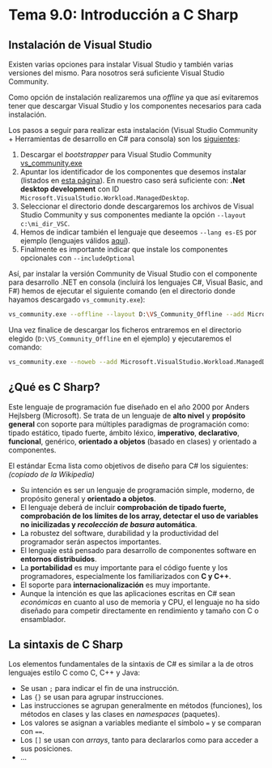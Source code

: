 # Tema 9.0: Introducción a C Sharp

## Instalación de Visual Studio

Existen varias opciones para instalar Visual Studio y también varias versiones del mismo. Para nosotros será suficiente Visual Studio Community.

Como opción de instalación realizaremos una _offline_ ya que así evitaremos tener que descargar Visual Studio y los componentes necesarios para cada instalación.

Los pasos a seguir para realizar esta instalación (Visual Studio Community + Herramientas de desarrollo en C# para consola) son los [siguientes](https://learn.microsoft.com/en-us/visualstudio/install/create-an-offline-installation-of-visual-studio?view=vs-2022#use-the-command-line-to-create-a-local-layout):

1. Descargar el _bootstrapper_ para Visual Studio Community [vs_community.exe](https://aka.ms/vs/17/release/vs_community.exe)
2. Apuntar los identificador de los componentes que desemos instalar (listados en [esta página](https://learn.microsoft.com/en-us/visualstudio/install/workload-component-id-vs-community?source=recommendations&view=vs-2022)). En nuestro caso será suficiente con: **.Net desktop development** con ID `Microsoft.VisualStudio.Workload.ManagedDesktop`.
3. Seleccionar el directorio donde descargaremos los archivos de Visual Studio Community y sus componentes mediante la opción `--layout c:\mi_dir_VSC`.
4. Hemos de indicar también el lenguaje que deseemos `--lang es-ES` por ejemplo (lenguajes válidos [aquí](https://learn.microsoft.com/en-us/visualstudio/install/create-an-offline-installation-of-visual-studio?view=vs-2022#list-of-language-locales)).
5. Finalmente es importante indicar que instale los componentes opcionales con `--includeOptional`

Así, par instalar la versión Community de Visual Studio con el componente para desarrollo .NET en consola (incluirá los lenguajes C#, Visual Basic, and F#) hemos de ejecutar el siguiente comando (en el directorio donde hayamos descargado `vs_community.exe`):

```bash
vs_community.exe --offline --layout D:\VS_Community_Offline --add Microsoft.VisualStudio.Workload.ManagedDesktop --includeOptional --lang es-ES
```

Una vez finalice de descargar los ficheros entraremos en el directorio elegido (`D:\VS_Community_Offline` en el ejemplo) y ejecutaremos el comando:

```bash
vs_community.exe --noweb --add Microsoft.VisualStudio.Workload.ManagedDesktop --includeOptional
```

## ¿Qué es C Sharp?

Este lenguaje de programación fue diseñado en el año 2000 por Anders Hejlsberg (Microsoft). Se trata de un lenguaje de **alto nivel** y **propósito general** con soporte para múltiples paradigmas de programación como: tipado estático, tipado fuerte, ámbito léxico, **imperativo**, **declarativo**, **funcional**, genérico, **orientado a objetos** (basado en clases) y orientado a componentes.

El estándar Ecma lista como objetivos de diseño para C# los siguientes:
_(copiado de la Wikipedia)_

* Su intención es ser un lenguaje de programación simple, moderno, de propósito general y **orientado a objetos**.
* El lenguaje deberá de incluir **comprobación de tipado fuerte, comprobación de los límites de los array, detectar el uso de variables no inicilizadas y _recolección de basura_ automática**.
* La robustez del software, durabilidad y la productividad del programador serán aspectos importantes.
* El lenguaje está pensado para desarrollo de componentes software en **entornos distribuidos**.
* La **portabilidad** es muy importante para el código fuente y los programadores, especialmente los familiarizados con **C y C++**.
* El soporte para **internacionalización** es muy importante.
* Aunque la intención es que las aplicaciones escritas en C# sean _económicas_ en cuanto al uso de memoria y CPU, el lenguaje no ha sido diseñado para competir directamente en rendimiento y tamaño con C o ensamblador.

## La sintaxis de C Sharp

Los elementos fundamentales de la sintaxis de C#  es similar a la de otros lenguajes estilo C como C, C++ y Java:

* Se usan `;` para indicar el fin de una instrucción.
* Las `{}` se usan para agrupar instrucciones.
* Las instrucciones se agrupan generalmente en métodos (funciones), los métodos en clases y las clases en _namespaces_ (paquetes).
* Los valores se asignan a variables mediante el símbolo `=` y se comparan con `==`.
* Los `[]` se usan con _arrays_, tanto para declararlos como para acceder a sus posiciones.
* ...
